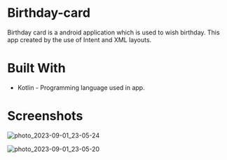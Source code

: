 # Birthday-card
Birthday card is a android application which is used to wish birthday. This app created by the use of Intent and XML layouts.

# Built With
* Kotlin - Programming language used in app.

# Screenshots

![photo_2023-09-01_23-05-24](https://github.com/Chetan-Satone/Birthday-card/assets/102713932/db2e388f-38c1-45b8-853c-cfde21cd810e)

![photo_2023-09-01_23-05-20](https://github.com/Chetan-Satone/Birthday-card/assets/102713932/2c2ba2c8-9f04-492d-a5cc-54d92c7d53be)

